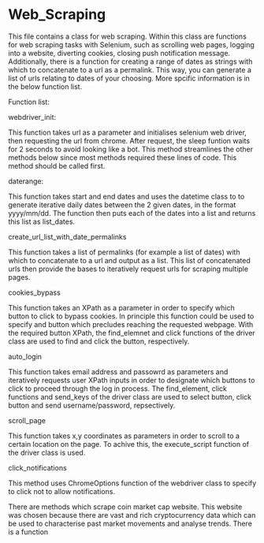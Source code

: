 # Web_Scraping

This file contains a class for web scraping. Within this class are functions for web scraping tasks with Selenium, such as scrolling web pages, logging into a website, diverting cookies, closing push notification message. Additionally, there is a function for creating a range of dates as strings with which to concatenate to a url as a permalink. This way, you can generate a list of urls relating to dates of your choosing. More spcific information is in the below function list. 

Function list:

webdriver_init: 

This function takes url as a parameter and initialises selenium web driver, then requesting the url from chrome. After request, the sleep funtion waits for 2 seconds to avoid looking like a bot. This method streamlines the other methods below since most methods required these lines of code. This method should be called first. 

daterange: 

This function  takes start and end dates and uses the datetime class to to generate iterative daily dates between the 2 given dates, in the format yyyy/mm/dd. The function then puts each of the dates into a list and returns this list as list_dates.

create_url_list_with_date_permalinks

This function takes a list of permalinks (for example a list of dates) with which to concatenate to a url and output as a list. This list of concatenated urls then provide the bases to iteratively request urls for scraping multiple pages. 

cookies_bypass

This function takes an XPath as a parameter in order to specify which button to click to bypass cookies. In principle this function could be used to specify and button which precludes reaching the requested webpage. With the required button XPath, the find_elemnet and click functions of the driver class are used to find and click the button, respectively. 

auto_login

This function takes email address and passowrd as parameters and iteratively requests user XPath inputs in order to designate which buttons to click to proceed through the log in process. The find_element, click functions and send_keys of the driver class are used to select button, click button and send username/password, repsectively. 

scroll_page

This function takes x,y coordinates as parameters in order to scroll to a certain location on the page. To achive this, the execute_script function of the driver class is used. 

click_notifications

This method uses ChromeOptions function of the webdriver class to specify to click not to allow notifications. 

There are methods which scrape coin market cap website. This website was chosen because there are vast and rich cryptocurrency data which can be used to characterise past market movements and analyse trends. There is a function 

